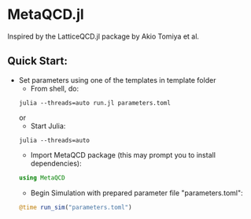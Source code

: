 # MetaQCD.jl

Inspired by the LatticeQCD.jl package by Akio Tomiya et al.

## Quick Start:
- Set parameters using one of the templates in template folder
  - From shell, do:
  ```
  julia --threads=auto run.jl parameters.toml
  ```
  or
  - Start Julia:
  ```
  julia --threads=auto
  ```
  - Import MetaQCD package (this may prompt you to install dependencies):
  ``` julia
  using MetaQCD
  ```
  - Begin Simulation with prepared parameter file "parameters.toml":
  ``` julia
  @time run_sim("parameters.toml")
  ```
